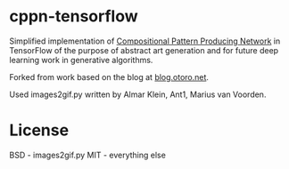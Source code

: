 # cppn-tensorflow

Simplified implementation of [Compositional Pattern Producing Network](https://en.wikipedia.org/wiki/Compositional_pattern-producing_network) in TensorFlow of the purpose of abstract art generation and for future deep learning work in generative algorithms.

Forked from work based on the blog at [blog.otoro.net](http://blog.otoro.net/2016/03/25/generating-abstract-patterns-with-tensorflow/).

Used images2gif.py written by Almar Klein, Ant1, Marius van Voorden.

# License

BSD - images2gif.py
MIT - everything else
